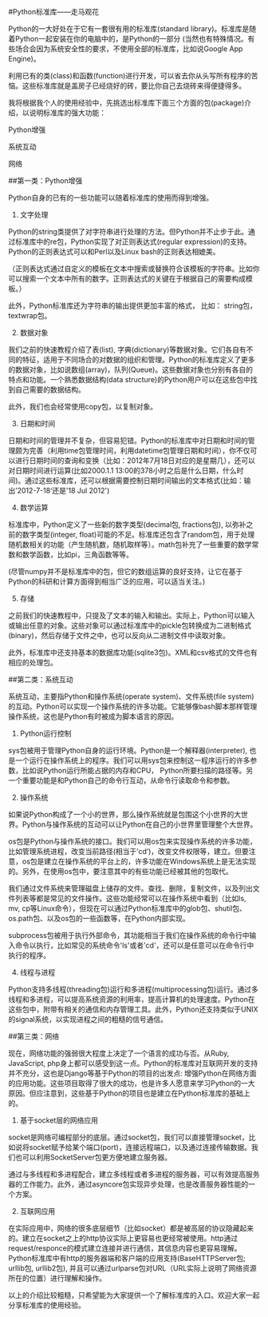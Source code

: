 #Python标准库——走马观花



 

Python的一大好处在于它有一套很有用的标准库(standard library)。标准库是随着Python一起安装在你的电脑中的，是Python的一部分 (当然也有特殊情况。有些场合会因为系统安全性的要求，不使用全部的标准库，比如说Google App Engine)。

 

利用已有的类(class)和函数(function)进行开发，可以省去你从头写所有程序的苦恼。这些标准库就是盖房子已经烧好的砖，要比你自己去烧砖来得便捷得多。

 

我将根据我个人的使用经验中，先挑选出标准库下面三个方面的包(package)介绍，以说明标准库的强大功能：

Python增强

系统互动

网络

 

##第一类：Python增强

Python自身的已有的一些功能可以随着标准库的使用而得到增强。

1) 文字处理

Python的string类提供了对字符串进行处理的方法。但Python并不止步于此。通过标准库中的re包，Python实现了对正则表达式(regular expression)的支持。Python的正则表达式可以和Perl以及Linux bash的正则表达相媲美。

（正则表达式通过自定义的模板在文本中搜索或替换符合该模板的字符串。比如你可以搜索一个文本中所有的数字。正则表达式的关键在于根据自己的需要构成模板。）

此外，Python标准库还为字符串的输出提供更加丰富的格式， 比如： string包，textwrap包。

 

2) 数据对象

我们之前的快速教程介绍了表(list), 字典(dictionary)等数据对象。它们各自有不同的特征，适用于不同场合的对数据的组织和管理。Python的标准库定义了更多的数据对象，比如说数组(array)，队列(Queue)。这些数据对象也分别有各自的特点和功能。一个熟悉数据结构(data structure)的Python用户可以在这些包中找到自己需要的数据结构。

此外，我们也会经常使用copy包，以复制对象。

 

3) 日期和时间

日期和时间的管理并不复杂，但容易犯错。Python的标准库中对日期和时间的管理颇为完善（利用time包管理时间，利用datetime包管理日期和时间），你不仅可以进行日期时间的查询和变换（比如：2012年7月18日对应的是星期几），还可以对日期时间进行运算(比如2000.1.1 13:00的378小时之后是什么日期，什么时间)。通过这些标准库，还可以根据需要控制日期时间输出的文本格式(比如：输出’2012-7-18‘还是'18 Jul 2012')

 

4) 数学运算

标准库中，Python定义了一些新的数字类型(decimal包, fractions包), 以弥补之前的数字类型(integer, float)可能的不足。标准库还包含了random包，用于处理随机数相关的功能（产生随机数，随机取样等）。math包补充了一些重要的数学常数和数学函数，比如pi，三角函数等等。

(尽管numpy并不是标准库中的包，但它的数组运算的良好支持，让它在基于Python的科研和计算方面得到相当广泛的应用，可以适当关注。)

 

5) 存储

之前我们的快速教程中，只提及了文本的输入和输出。实际上，Python可以输入或输出任意的对象。这些对象可以通过标准库中的pickle包转换成为二进制格式(binary)，然后存储于文件之中，也可以反向从二进制文件中读取对象。

此外，标准库中还支持基本的数据库功能(sqlite3包)。XML和csv格式的文件也有相应的处理包。



##第二类：系统互动

系统互动，主要指Python和操作系统(operate system)、文件系统(file system)的互动。Python可以实现一个操作系统的许多功能。它能够像bash脚本那样管理操作系统，这也是Python有时被成为脚本语言的原因。

 

1) Python运行控制

sys包被用于管理Python自身的运行环境。Python是一个解释器(interpreter), 也是一个运行在操作系统上的程序。我们可以用sys包来控制这一程序运行的许多参数，比如说Python运行所能占据的内存和CPU， Python所要扫描的路径等。另一个重要功能是和Python自己的命令行互动，从命令行读取命令和参数。

 

2) 操作系统

如果说Python构成了一个小的世界，那么操作系统就是包围这个小世界的大世界。Python与操作系统的互动可以让Python在自己的小世界里管理整个大世界。

os包是Python与操作系统的接口。我们可以用os包来实现操作系统的许多功能，比如管理系统进程，改变当前路径(相当于’cd‘)，改变文件权限等，建立。但要注意，os包是建立在操作系统的平台上的，许多功能在Windows系统上是无法实现的。另外，在使用os包中，要注意其中的有些功能已经被其他的包取代。

我们通过文件系统来管理磁盘上储存的文件。查找、删除，复制文件，以及列出文件列表等都是常见的文件操作。这些功能经常可以在操作系统中看到（比如ls, mv, cp等Linux命令），但现在可以通过Python标准库中的glob包、shutil包、os.path包、以及os包的一些函数等，在Python内部实现。

subprocess包被用于执行外部命令，其功能相当于我们在操作系统的命令行中输入命令以执行，比如常见的系统命令'ls'或者'cd'，还可以是任意可以在命令行中执行的程序。

 

4) 线程与进程

Python支持多线程(threading包)运行和多进程(multiprocessing包)运行。通过多线程和多进程，可以提高系统资源的利用率，提高计算机的处理速度。Python在这些包中，附带有相关的通信和内存管理工具。此外，Python还支持类似于UNIX的signal系统，以实现进程之间的粗糙的信号通信。

 

##第三类：网络

现在，网络功能的强弱很大程度上决定了一个语言的成功与否。从Ruby, JavaScript, php身上都可以感受到这一点。Python的标准库对互联网开发的支持并不充分，这也是Django等基于Python的项目的出发点: 增强Python在网络方面的应用功能。这些项目取得了很大的成功，也是许多人愿意来学习Python的一大原因。但应注意到，这些基于Python的项目也是建立在Python标准库的基础上的。

 

1) 基于socket层的网络应用

socket是网络可编程部分的底层。通过socket包，我们可以直接管理socket，比如说将socket赋予给某个端口(port)，连接远程端口，以及通过连接传输数据。我们也可以利用SocketServer包更方便地建立服务器。

通过与多线程和多进程配合，建立多线程或者多进程的服务器，可以有效提高服务器的工作能力。此外，通过asyncore包实现异步处理，也是改善服务器性能的一个方案。

 

2) 互联网应用

在实际应用中，网络的很多底层细节（比如socket）都是被高层的协议隐藏起来的。建立在socket之上的http协议实际上更容易也更经常被使用。http通过request/responce的模式建立连接并进行通信，其信息内容也更容易理解。Python标准库中有http的服务器端和客户端的应用支持(BaseHTTPServer包; urllib包, urllib2包), 并且可以通过urlparse包对URL（URL实际上说明了网络资源所在的位置）进行理解和操作。

 

以上的介绍比较粗糙，只希望能为大家提供一个了解标准库的入口。欢迎大家一起分享标准库的使用经验。
